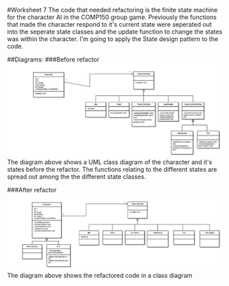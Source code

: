 #Worksheet 7
The code that needed refactoring  is the finite state machine for the character AI in the COMP150 group game. Previously the functions that made the character respond to it's current state were seperated out into the seperate state classes and the update function to change the states was within the character. I'm going to apply the State design pattern to the code.

##Diagrams:
###Before refactor
![Before refactor](https://raw.githubusercontent.com/MaddieK19/comp110-worksheets/master/Worksheet%207/Diagram%20before%20refactor.png) 
The diagram above shows a UML class diagram of the character and it's states before the refactor. The functions relating to the different states are spread out among the the different state classes.  

###After refactor  
![After refactor](https://raw.githubusercontent.com/MaddieK19/comp110-worksheets/master/Worksheet%207/Diagram%20after%20refactor.png)  
The diagram above shows the refactored code in a class diagram
